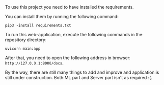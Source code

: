 To use this project you need to have installed the requirements.

You can install them by running the following command:
```Shell
pip3 -install requirements.txt
```

To run this web-application, execute the following commands in the repository directory:
```shell
uvicorn main:app
```

After that, you need to open the following address in browser: `http://127.0.0.1:8000/docs`.

By the way, there are still many things to add and improve and application is still under construction.
Both ML part and Server part isn't as required :(.
